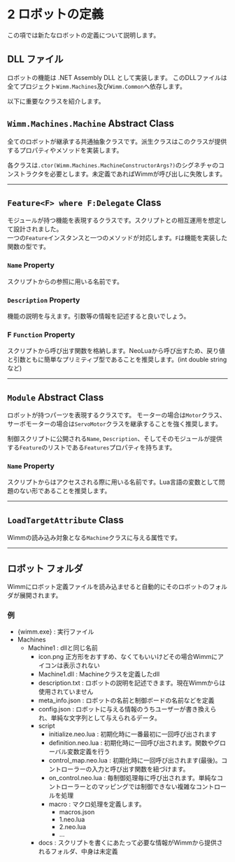 # 2 ロボットの定義
この項では新たなロボットの定義について説明します。

## DLL ファイル
ロボットの機能は .NET Assembly DLL として実装します。
このDLLファイルは全てプロジェクト`Wimm.Machines`及び`Wimm.Common`へ依存します。

以下に重要なクラスを紹介します。

## `Wimm.Machines.Machine` Abstract Class
全てのロボットが継承する共通抽象クラスです。派生クラスはこのクラスが提供するプロパティやメソッドを実装します。

各クラスは`.ctor(Wimm.Machines.MachineConstructorArgs?)`のシグネチャのコンストラクタを必要とします。未定義であればWimmが呼び出しに失敗します。

---

## `Feature<F> where F:Delegate` Class
モジュールが持つ機能を表現するクラスです。スクリプトとの相互運用を想定して設計されました。  
一つの`Feature`インスタンスと一つのメソッドが対応します。`F`は機能を実装した関数の型です。
### `Name` Property
スクリプトからの参照に用いる名前です。
### `Description` Property
機能の説明を与えます。引数等の情報を記述すると良いでしょう。
### F `Function` Property
スクリプトから呼び出す関数を格納します。NeoLuaから呼び出すため、戻り値と引数ともに簡単なプリミティブ型であることを推奨します。(int double stringなど)

---

## `Module` Abstract Class
ロボットが持つパーツを表現するクラスです。
モーターの場合は`Motor`クラス、サーボモーターの場合は`ServoMotor`クラスを継承することを強く推奨します。

制御スクリプトに公開される`Name`, `Description`、そしてそのモジュールが提供する`Feature`のリストである`Features`プロパティを持ちます。
### `Name` Property
スクリプトからはアクセスされる際に用いる名前です。Lua言語の変数として問題のない形であることを推奨します。

---

## `LoadTargetAttribute` Class
Wimmの読み込み対象となる`Machine`クラスに与える属性です。

---

## ロボット フォルダ
Wimmにロボット定義ファイルを読み込ませると自動的にそのロボットのフォルダが展開されます。

### 例
- {wimm.exe} : 実行ファイル
- Machines
  - Machine1 : dllと同じ名前
    - icon.png 正方形をおすすめ、なくてもいいけどその場合Wimmにアイコンは表示されない
    - Machine1.dll : Machineクラスを定義したdll
    - description.txt : ロボットの説明を記述できます。現在Wimmからは使用されていません
    - meta_info.json : ロボットの名前と制御ボードの名前などを定義
    - config.json : ロボットに与える情報のうちユーザーが書き換えられ、単純な文字列として与えられるデータ。
    - script
      - initialize.neo.lua : 初期化時に一番最初に一回呼び出されます
      - definition.neo.lua : 初期化時に一回呼び出されます。関数やグローバル変数定義を行う
      - control_map.neo.lua : 初期化時に一回呼び出されます(最後)。コントローラーの入力と呼び出す関数を紐づけます。
      - on_control.neo.lua : 毎制御処理毎に呼び出されます。単純なコントローラーとのマッピングでは制御できない複雑なコントロールを処理
      - macro : マクロ処理を定義します。
        - macros.json
        - 1.neo.lua
        - 2.neo.lua
        - ...
    - docs : スクリプトを書くにあたって必要な情報がWimmから提供されるフォルダ、中身は未定義